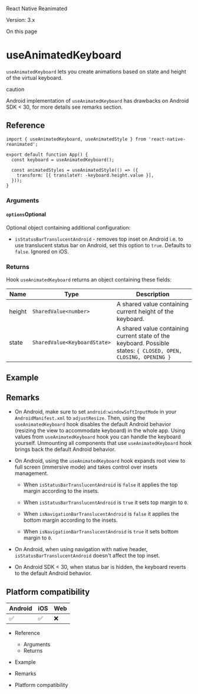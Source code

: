 React Native Reanimated

Version: 3.x

On this page

# useAnimatedKeyboard

`useAnimatedKeyboard` lets you create animations based on state and height of the virtual keyboard.

caution

Android implementation of `useAnimatedKeyboard` has drawbacks on Android SDK < 30, for more details see remarks section.

## Reference

```
import { useAnimatedKeyboard, useAnimatedStyle } from 'react-native-reanimated';

export default function App() {
  const keyboard = useAnimatedKeyboard();

  const animatedStyles = useAnimatedStyle(() => ({
    transform: [{ translateY: -keyboard.height.value }],
  }));
}
```

### Arguments

#### `options`Optional

Optional object containing additional configuration:

* `isStatusBarTranslucentAndroid` - removes top inset on Android i.e. to use translucent status bar on Android, set this option to `true`. Defaults to `false`. Ignored on iOS.

### Returns

Hook `useAnimatedKeyboard` returns an object containing these fields:

|Name|Type|Description|
|-|-|-|
|height|`SharedValue<number>`|A shared value containing current height of the keyboard.|
|state|`SharedValue<KeyboardState>`|A shared value containing current state of the keyboard. Possible states: `{ CLOSED, OPEN, CLOSING, OPENING }`|

## Example

## Remarks

* On Android, make sure to set `android:windowSoftInputMode` in your `AndroidManifest.xml` to `adjustResize`. Then, using the `useAnimatedKeyboard` hook disables the default Android behavior (resizing the view to accommodate keyboard) in the whole app. Using values from `useAnimatedKeyboard` hook you can handle the keyboard yourself. Unmounting all components that use `useAnimatedKeyboard` hook brings back the default Android behavior.

* On Android, using the `useAnimatedKeyboard` hook expands root view to full screen (immersive mode) and takes control over insets management.

  * When `isStatusBarTranslucentAndroid` is `false` it applies the top margin according to the insets.

  * When `isStatusBarTranslucentAndroid` is `true` it sets top margin to `0`.

  * When `isNavigationBarTranslucentAndroid` is `false` it applies the bottom margin according to the insets.

  * When `isNavigationBarTranslucentAndroid` is `true` it sets bottom margin to `0`.

* On Android, when using navigation with native header, `isStatusBarTranslucentAndroid` doesn't affect the top inset.

* On Android SDK < 30, when status bar is hidden, the keyboard reverts to the default Android behavior.

## Platform compatibility

|Android|iOS|Web|
|-|-|-|
|✅|✅|❌|

* Reference

  * Arguments
  * Returns

* Example

* Remarks

* Platform compatibility
